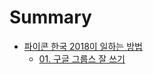 # Summary

- [파이콘 한국 2018이 일하는 방법](README.md)
    - [01. 구글 그룹스 잘 쓰기](tool-guide/01-google-groups.md)
